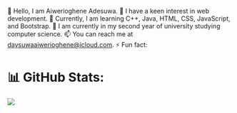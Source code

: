 👋 Hello, I am Aiwerioghene Adesuwa.
👀 I have a keen interest in web development.
🌱 Currently, I am learning C++, Java, HTML, CSS, JavaScript, and Bootstrap.
🥰 I am currently in my second year of university studying computer science.
📫 You can reach me at daysuwaaiwerioghene@icloud.com.
⚡ Fun fact:
<!---
Aiwerioghene/Aiwerioghene is a ✨ special ✨ repository because its `README.md` (this file) appears on your GitHub profile.
You can click the Preview link to take a look at your changes.
--->
# 📊 GitHub Stats:
![](https://github-readme-streak-stats.herokuapp.com/?user=Aiwerioghene&theme=dark&hide_border=false)<br/>
